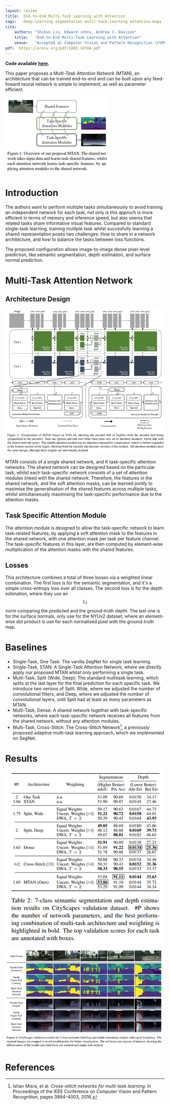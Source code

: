 ```yaml
---
layout: review
title:  End-to-End Multi-Task Learning with Attention
tags:   deep-learning segmentation multi-task-learning attention-maps
cite:
    authors: "Shikun Liu, Edward Johns, Andrew J. Davison"
    title:   "End-to-End Multi-Task Learning with Attention"
    venue:   "Accepted at Computer Vision and Pattern Recognition (CVPR), 2019"
pdf:  https://arxiv.org/pdf/1803.10704.pdf
---
```


**Code available [here](https://github.com/lorenmt/mtan).**


This paper proposes a *Multi-Task Attention Network* (MTAN), an architecture that can be trained end-to-end and can be built upon any feed-foward neural network is simple to implement, as well as parameter efficient.

![](/article/images/MTAN/proposal.png)

# Introduction 

The authors want to perform multiple tasks simultaneously to avoid training an independent network for each task, not only is this approch is more efficient in terms of memory and inference speed, but also seems that related tasks share informative visual features.
Compared to standard single-task learning, training multiple task whilst succesfully learning a shared representation poses two challenges: How to share in a network architecture, and how to balance the tasks between loss functions. 

The proposed configuration allows image-to-image dense pixel-level prediction, like semantic segmentation, depth estimation, and surface normal prediction.

# Multi-Task Attention Network

## Architecture Design

![](/article/images/MTAN/architecture.png)

MTAN consists of a single shared network, and *K* task-specific attention networks.
The shared network can be designed based on the particular task, whilst each task-specific network consists of a set of attention modules linked with the shared network.
Therefore, the features in the shared network, and the soft attention masks, can be learned jointly to maximise the generalisation of the shared features across multiple tasks, whilst simultaneously maximising the task-specific performance due to the attention masks.

## Task Specific Attention Module 

The attention module is designed to allow the task-specific network to learn task-related features, by applying a soft attention mask to the features in the shared network, with one attention mask per task per feature channel.
The task-specific features in this layer, are then computed by element-wise multiplication of the attention masks with the shared features.

## Losses

This architecture combines a total of three losses via a weighted linear combination. 
The first loss is for the semantic segmentation, and it's a simple cross-entropy loss over all classes.
The second loss is for the depth estimation, where they use an $$L_1$$ norm comparing the predicted and the ground-truth depth.
The last one is for the surface normals, only use for the NYUv2 dataset, where an element-wise dot product is use for each normalised pixel with the ground-truth map.

# Baselines

- Single-Task, One Task: The vanilla SegNet for single task learning.
- Single-Task, STAN: A Single-Task Attention Network, where we directly apply our proposed MTAN whilst only performing a single task.
- Multi-Task, Split (Wide, Deep): The standard multitask learning, which splits at the last layer for the final prediction for each specific task. We introduce two verions of Split: Wide, where we adjusted the number of convolutional filters, and Deep, where we adjusted the number of convolutional layers, until Split had at least as many parameters as MTAN.
- Multi-Task, Dense: A shared network together with task-specific networks, where each task-specific network receives all features from the shared network, without any attention modules.
- Multi-Task, Cross-Stitch: The Cross-Stitch Network[^1], a previously proposed adaptive multi-task learning approach, which we implemented on SegNet.

# Results

![](/article/images/MTAN/table_city.png)

![](/article/images/MTAN/images_city.png)

# References

[^1]: Ishan Misra, et al. *Cross-stitch networks for multi-task learning*. In Proceedings of the IEEE Conference on Computer Vision and Pattern Recognition, pages 3994–4003, 2016.
